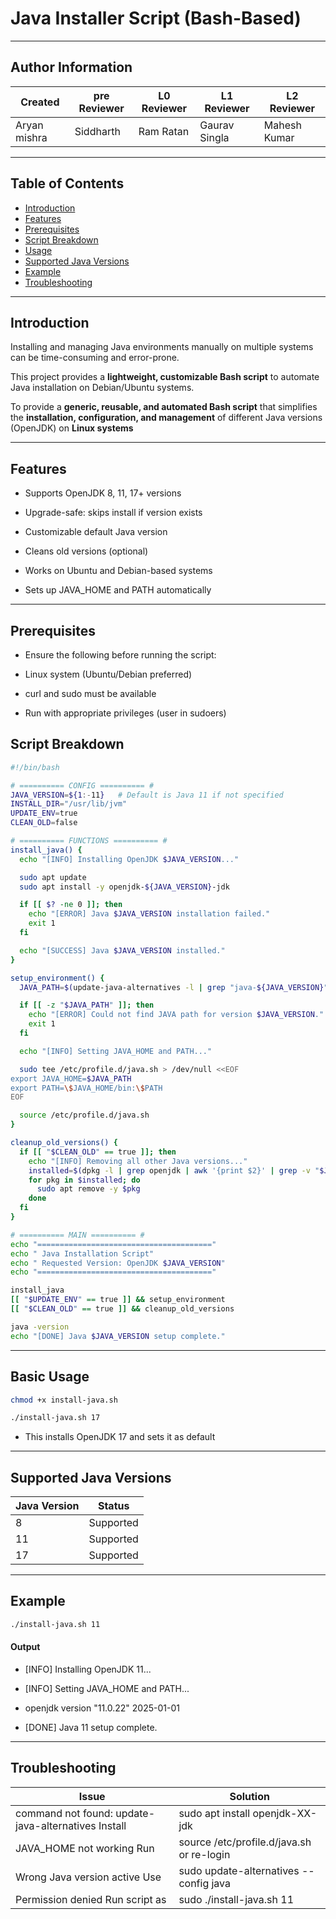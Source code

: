 #  Java Installer Script (Bash-Based)

---
## Author Information

| Created | pre Reviewer | L0 Reviewer | L1 Reviewer | L2 Reviewer |
|---------|--------------|-------------|-------------|-------------|
 Aryan mishra | Siddharth | Ram Ratan  | Gaurav Singla | Mahesh Kumar

---
## Table of Contents

- [Introduction](-#Introduction)
- [Features](#features)               
- [Prerequisites](#prerequisites)           
- [Script Breakdown](#script-breakdown)      
- [Usage](-#Usage)                 
- [Supported Java Versions](#supported-java-versions) 
- [Example](#example)            
- [Troubleshooting](#troubleshooting)      

---
## Introduction

Installing and managing Java environments manually on multiple systems can be time-consuming and error-prone.

This project provides a **lightweight, customizable Bash script** to automate Java installation on Debian/Ubuntu systems. 

To provide a **generic, reusable, and automated Bash script** that simplifies the **installation, configuration, and management** of different Java versions (OpenJDK) on **Linux systems**

---

## Features
- Supports OpenJDK 8, 11, 17+ versions

- Upgrade-safe: skips install if version exists

- Customizable default Java version
 
- Cleans old versions (optional)

- Works on Ubuntu and Debian-based systems

- Sets up JAVA_HOME and PATH automatically

---
## Prerequisites

- Ensure the following before running the script:

- Linux system (Ubuntu/Debian preferred)

- curl and sudo must be available

- Run with appropriate privileges (user in sudoers)

## Script Breakdown
```bash
#!/bin/bash

# ========== CONFIG ========== #
JAVA_VERSION=${1:-11}   # Default is Java 11 if not specified
INSTALL_DIR="/usr/lib/jvm"
UPDATE_ENV=true
CLEAN_OLD=false

# ========== FUNCTIONS ========== #
install_java() {
  echo "[INFO] Installing OpenJDK $JAVA_VERSION..."

  sudo apt update
  sudo apt install -y openjdk-${JAVA_VERSION}-jdk

  if [[ $? -ne 0 ]]; then
    echo "[ERROR] Java $JAVA_VERSION installation failed."
    exit 1
  fi

  echo "[SUCCESS] Java $JAVA_VERSION installed."
}

setup_environment() {
  JAVA_PATH=$(update-java-alternatives -l | grep "java-${JAVA_VERSION}" | awk '{print $3}')

  if [[ -z "$JAVA_PATH" ]]; then
    echo "[ERROR] Could not find JAVA path for version $JAVA_VERSION."
    exit 1
  fi

  echo "[INFO] Setting JAVA_HOME and PATH..."

  sudo tee /etc/profile.d/java.sh > /dev/null <<EOF
export JAVA_HOME=$JAVA_PATH
export PATH=\$JAVA_HOME/bin:\$PATH
EOF

  source /etc/profile.d/java.sh
}

cleanup_old_versions() {
  if [[ "$CLEAN_OLD" == true ]]; then
    echo "[INFO] Removing all other Java versions..."
    installed=$(dpkg -l | grep openjdk | awk '{print $2}' | grep -v "$JAVA_VERSION")
    for pkg in $installed; do
      sudo apt remove -y $pkg
    done
  fi
}

# ========== MAIN ========== #
echo "======================================="
echo " Java Installation Script"
echo " Requested Version: OpenJDK $JAVA_VERSION"
echo "======================================="

install_java
[[ "$UPDATE_ENV" == true ]] && setup_environment
[[ "$CLEAN_OLD" == true ]] && cleanup_old_versions

java -version
echo "[DONE] Java $JAVA_VERSION setup complete."
```
---
##  Basic Usage
```bash
chmod +x install-java.sh
```
```bash
./install-java.sh 17
```
- This installs OpenJDK 17 and sets it as default

---

## Supported Java Versions
| Java Version	|      Status |
|---------------|-------------|
| 8	|   Supported |
| 11	| Supported |
| 17	| Supported |

---
## Example
```bash
./install-java.sh 11
```
#### Output
- [INFO] Installing OpenJDK 11...

- [INFO] Setting JAVA_HOME and PATH...
  
- openjdk version "11.0.22" 2025-01-01
  
-  [DONE] Java 11 setup complete.

---
## Troubleshooting
|  Issue	|  Solution |
|---------|-----------|
| command not found: update-java-alternatives	Install | sudo apt install openjdk-XX-jdk |
| JAVA_HOME not working	Run | source /etc/profile.d/java.sh or re-login |
| Wrong Java version active	Use | sudo update-alternatives --config java |
| Permission denied	Run script as | sudo ./install-java.sh 11 |




